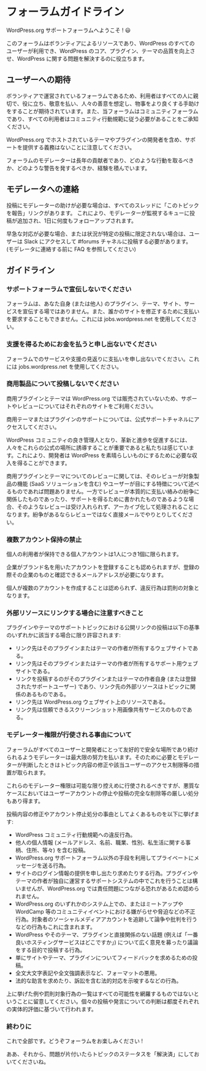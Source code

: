 
# フォーラムガイドライン

WordPress.org サポートフォーラムへようこそ ! 😃

このフォーラムはボランティアによるリソースであり、WordPress のすべてのユーザーが利用でき、WordPress のコア、プラグイン、テーマの品質を向上させ、WordPress に関する問題を解決するのに役立ちます。


## ユーザーへの期待

ボランティアで運営されているフォーラムであるため、利用者はすべての人に親切で、役に立ち、敬意を払い、人々の善意を想定し、物事をより良くする手助けをすることが期待されています。また、当フォーラムはコミュニティフォーラムであり、すべての利用者はコミュニティ行動規範に従う必要があることをご承知ください。

WordPress.org でホストされているテーマやプラグインの開発者を含め、サポートを提供する義務はないことに注意してください。

フォーラムのモデレーターは長年の貢献者であり、どのような行動を取るべきか、どのような警告を発するべきか、経験を積んでいます。


## モデレータへの連絡

投稿にモデレーターの助けが必要な場合は、すべてのスレッドに「このトピックを報告」リンクがあります。 これにより、モデレーターが監視するキューに投稿が追加され、1日に何度もフォローアップされます。

早急な対応が必要な場合、または状況が特定の投稿に限定されない場合は、ユーザーは Slack にアクセスして #forums チャネルに投稿する必要があります。 (モデレータに連絡する前に FAQ を参照してください)


## ガイドライン


### サポートフォーラムで宣伝しないでください

フォーラムは、あなた自身 (または他人) のプラグイン、テーマ、サイト、サービスを宣伝する場ではありません。また、誰かのサイトを修正するために支払いを要求することもできません。これには jobs.wordpress.net を使用してください。


### 支援を得るためにお金を払うと申し出ないでください

フォーラムでのサービスや支援の見返りに支払いを申し出ないでください。これには jobs.wordpress.net を使用してください。


### 商用製品について投稿しないでください

商用プラグインとテーマは WordPress.org では販売されていないため、サポートやレビューについてはそれぞれのサイトをご利用ください。

商用テーマまたはプラグインのサポートについては、公式サポートチャネルにアクセスしてください。

WordPress コミュニティの良き管理人となり、革新と進歩を促進するには、人々をこれらの公式の場所に誘導することが重要であると私たちは感じています。これにより、開発者は WordPress を素晴らしいものにするために必要な収入を得ることができます。

商用プラグインとテーマについてのレビューに関しては、そのレビューが対象製品の機能 (SaaS ソリューションを含む) やユーザーが目にする特徴について述べるものであれば問題ありません。一方でレビューが本質的に支払い絡みの紛争に関係したものであったり、サポートを得るために書かれたものであるような場合、そのようなレビューは受け入れられず、アーカイブ化して処理されることになります。紛争があるならレビューではなく直接メールでやりとりしてください。


### 複数アカウント保持の禁止

個人の利用者が保持できる個人アカウントは1人につき1個に限られます。

企業がブランド名を用いたアカウントを登録することも認められますが、登録の際その企業のものと確認できるメールアドレスが必要になります。

個人が複数のアカウントを作成することは認められず、違反行為は罰則の対象となります。


### 外部リソースにリンクする場合に注意すべきこと

プラグインやテーマのサポートトピックにおける公開リンクの投稿は以下の基準のいずれかに該当する場合に限り許容されます:

* リンク先はそのプラグインまたはテーマの作者が所有するウェブサイトである。
* リンク先はそのプラグインまたはテーマの作者が所有するサポート用ウェブサイトである。
* リンクを投稿するのがそのプラグインまたはテーマの作者自身 (または登録されたサポートユーザー) であり、リンク先の外部リソースはトピックに関係のあるものである。
* リンク先は WordPress.org ウェブサイト上のリソースである。
* リンク先は信頼できるスクリーンショット用画像共有サービスのものである。


### モデレーター権限が行使される事由について

フォーラムがすべてのユーザーと開発者にとって友好的で安全な場所であり続けられるようモデレーターは最大限の努力を払います。そのために必要とモデレーターが判断したときはトピック内容の修正や該当ユーザーのアクセス制限等の措置が取られます。

これらのモデレーター権限は可能な限り控えめに行使されるべきですが、悪質なケースにおいてはユーザーアカウントの停止や投稿の完全な削除等の厳しい処分もあり得ます。

投稿内容の修正やアカウント停止処分の事由としてよくあるものを以下に挙げます:

* WordPress コミュニティ行動規範への違反行為。
* 他人の個人情報 (メールアドレス、名前、職業、性別、私生活に関する事柄、住所、等々) を含む投稿。
* WordPress.org サポートフォーラム以外の手段を利用してプライベートにメッセージを送る行為。
* サイトのログイン情報の提供を申し出たり求めたりする行為。プラグインやテーマの作者が独自に運営するサポートシステムの中でこれを行うことは構いませんが、WordPress.org では責任問題につながる恐れがあるため認められません。
* WordPress.org のいずれかのシステム上での、またはミートアップや WordCamp 等のコミュニティイベントにおける嫌がらせや脅迫などの不正行為。対象者のソーシャルメディアアカウントを追跡して論争や批判を行うなどの行為もこれに含まれます。
* WordPress やそのテーマ、プラグインと直接関係のない話題 (例えば「一番良いホスティングサービスはどこですか」) について広く意見を募ったり議論をする目的で投稿する行為。
* 単にサイトやテーマ、プラグインについてフィードバックを求めるための投稿。
* 全文大文字表記や全文強調表示など、フォーマットの悪用。
* 法的な助言を求めたり、訴訟を含む法的対応を示唆するなどの行為。

上に挙げた例や罰則対象行為の一覧はすべての可能性を網羅するものではないということに留意してください。個々の投稿や発言についての判断は都度それぞれの実体的評価に基づいて行われます。


### 終わりに

これで全部です。どうぞフォーラムをお楽しみください !

ああ、それから、問題が片付いたらトピックのステータスを「解決済」にしておいてくださいね。
